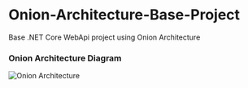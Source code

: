 # Onion-Architecture-Base-Project
Base .NET Core WebApi project using Onion Architecture


### Onion Architecture Diagram
![Onion Architecture](https://www.incredible-web.com/media/1047/onion-arch.jpg)
